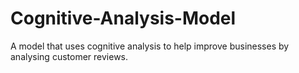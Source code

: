 # Cognitive-Analysis-Model
A model that uses cognitive analysis to help improve businesses by analysing customer reviews.

